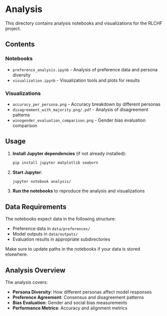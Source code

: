 # Analysis

This directory contains analysis notebooks and visualizations for the RLCHF project.

## Contents

### Notebooks
- `preference_analysis.ipynb` - Analysis of preference data and persona diversity
- `visualization.ipynb` - Visualization tools and plots for results

### Visualizations
- `accuracy_per_persona.png` - Accuracy breakdown by different personas
- `disagreement_with_majority.png/.pdf` - Analysis of disagreement patterns
- `winogender_evaluation_comparison.png` - Gender bias evaluation comparison

## Usage

1. **Install Jupyter dependencies** (if not already installed):
   ```bash
   pip install jupyter matplotlib seaborn
   ```

2. **Start Jupyter**:
   ```bash
   jupyter notebook analysis/
   ```

3. **Run the notebooks** to reproduce the analysis and visualizations

## Data Requirements

The notebooks expect data in the following structure:
- Preference data in `data/preferences/` 
- Model outputs in `data/outputs/`
- Evaluation results in appropriate subdirectories

Make sure to update paths in the notebooks if your data is stored elsewhere.

## Analysis Overview

The analysis covers:
- **Persona Diversity**: How different personas affect model responses
- **Preference Agreement**: Consensus and disagreement patterns
- **Bias Evaluation**: Gender and social bias measurements
- **Performance Metrics**: Accuracy and alignment metrics
